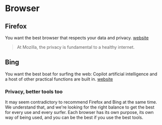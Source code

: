 # Browser
## Firefox
You want the best browser that respects your data and privacy.
[website](https://www.mozilla.org/en-US/firefox/new/)
> At Mozilla, the privacy is fundamental to a healthy internet.
## Bing
You want the best boat for surfing the web: Copilot artificial intelligence and a host of other practical functions are built in.
[website](https://www.bing.com)
### Privacy, better tools too
It may seem contradictory to recommend Firefox and Bing at the same time. We understand that, and we're looking for the right balance to get the best for every use and every surfer. Each browser has its own purpose, its own way of being used, and you can be the best if you use the best tools.
